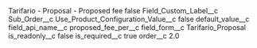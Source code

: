 <?xml version="1.0" encoding="UTF-8"?>
<CustomMetadata xmlns="http://soap.sforce.com/2006/04/metadata" xmlns:xsi="http://www.w3.org/2001/XMLSchema-instance" xmlns:xsd="http://www.w3.org/2001/XMLSchema">
    <label>Tarifario - Proposal - Proposed fee</label>
    <protected>false</protected>
    <values>
        <field>Field_Custom_Label__c</field>
        <value xsi:nil="true"/>
    </values>
    <values>
        <field>Sub_Order__c</field>
        <value xsi:nil="true"/>
    </values>
    <values>
        <field>Use_Product_Configuration_Value__c</field>
        <value xsi:type="xsd:boolean">false</value>
    </values>
    <values>
        <field>default_value__c</field>
        <value xsi:nil="true"/>
    </values>
    <values>
        <field>field_api_name__c</field>
        <value xsi:type="xsd:string">proposed_fee_per__c</value>
    </values>
    <values>
        <field>field_form__c</field>
        <value xsi:type="xsd:string">Tarifario_Proposal</value>
    </values>
    <values>
        <field>is_readonly__c</field>
        <value xsi:type="xsd:boolean">false</value>
    </values>
    <values>
        <field>is_required__c</field>
        <value xsi:type="xsd:boolean">true</value>
    </values>
    <values>
        <field>order__c</field>
        <value xsi:type="xsd:double">2.0</value>
    </values>
</CustomMetadata>
